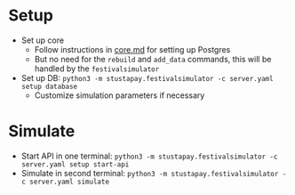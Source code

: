 # Setup
- Set up core
  - Follow instructions in [core.md](core.md) for setting up Postgres
  - But no need for the `rebuild` and `add_data` commands, this will be handled by the `festivalsimulator`
- Set up DB: `python3 -m stustapay.festivalsimulator -c server.yaml setup database`
  - Customize simulation parameters if necessary

# Simulate
- Start API in one terminal: `python3 -m stustapay.festivalsimulator -c server.yaml setup start-api`
- Simulate in second terminal: `python3 -m stustapay.festivalsimulator -c server.yaml simulate`